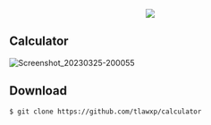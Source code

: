 <p align="center">
  <img src="https://shields.io/badge/style-for--the--badge-green?logo=appveyor&style=for-the-badge">
</p>

## Calculator

![Screenshot_20230325-200055](https://user-images.githubusercontent.com/101454769/227718738-2a9743d4-c459-41fc-945c-d1ee44d5ca95.png)

## Download

```bash
$ git clone https://github.com/tlawxp/calculator
```

